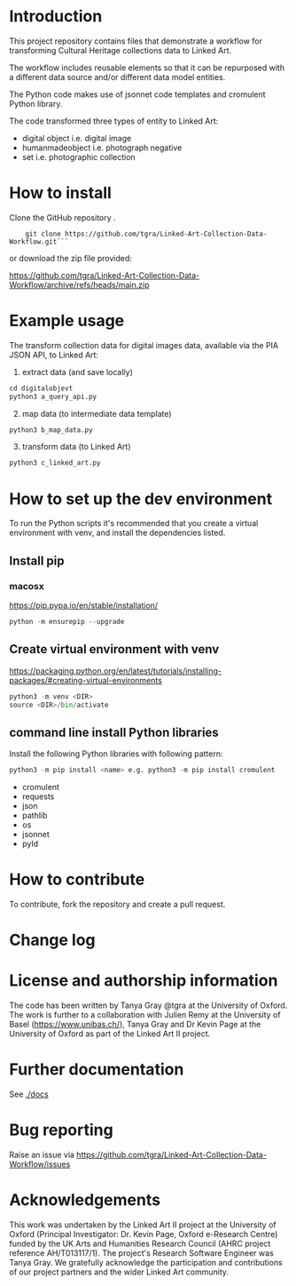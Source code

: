 
# Introduction

This project repository contains files that demonstrate a workflow for transforming Cultural Heritage collections data to Linked Art.

The workflow includes reusable elements so that it can be repurposed with a different data source and/or different data model entities.

The Python code makes use of jsonnet code templates and cromulent Python library.

The code transformed three types of entity to Linked Art:
- digital object i.e. digital image
- humanmadeobject  i.e. photograph negative
- set i.e. photographic collection

# How to install
Clone the GitHub repository .
```
    git clone https://github.com/tgra/Linked-Art-Collection-Data-Workflow.git```
```

or download the zip file provided:

https://github.com/tgra/Linked-Art-Collection-Data-Workflow/archive/refs/heads/main.zip

# Example usage

The transform collection data for digital images data, available via the PIA JSON API, to Linked Art:

1. extract data (and save locally)
```python
cd digitalobjevt
python3 a_query_api.py
```

2. map data (to intermediate data template)
```python
python3 b_map_data.py
```
3. transform data (to Linked Art)
```python
python3 c_linked_art.py
```

# How to set up the dev environment
To run the Python scripts it's recommended that you create a virtual environment with venv, and install the dependencies listed.

## Install pip

###  macosx  
https://pip.pypa.io/en/stable/installation/

```python
python -m ensurepip --upgrade
```
## Create virtual environment with venv
https://packaging.python.org/en/latest/tutorials/installing-packages/#creating-virtual-environments

```python
python3 -m venv <DIR>
source <DIR>/bin/activate
```

## command line install Python libraries
Install the following Python libraries with following pattern:
```python 
python3 -m pip install <name> e.g. python3 -m pip install cromulent
```

- cromulent
- requests
- json
- pathlib
- os
- jsonnet
- pyld
  


# How to contribute
To contribute, fork the repository and create a pull request. 

# Change log

# License and authorship information
The code has been written by Tanya Gray @tgra at the University of Oxford. The work is further to a collaboration with Julien Remy at the University of Basel (https://www.unibas.ch/), Tanya Gray and Dr Kevin Page at the University of Oxford as part of the Linked Art II project.


# Further documentation
See [./docs](documentation)

# Bug reporting
Raise an issue via https://github.com/tgra/Linked-Art-Collection-Data-Workflow/issues

# Acknowledgements
This work was undertaken by the Linked Art II project at the University of Oxford (Principal Investigator: Dr. Kevin Page, Oxford e-Research Centre) funded by the UK Arts and Humanities Research Council (AHRC project reference AH/T013117/1). The project's Research Software Engineer was Tanya Gray. We gratefully acknowledge the participation and contributions of our project partners and the wider Linked Art community.

